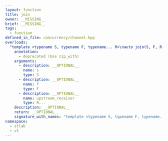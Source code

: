 ```yaml
---
layout: function
title: join
owner: __MISSING__
brief: __MISSING__
tags:
  - function
defined_in_file: concurrency/channel.hpp
overloads:
  "template <typename S, typename F, typename... R>\nauto join(S, F, R...)":
    annotation:
      - deprecated (Use zip_with)
    arguments:
      - description: __OPTIONAL__
        name: s
        type: S
      - description: __OPTIONAL__
        name: f
        type: F
      - description: __OPTIONAL__
        name: upstream_receiver
        type: R...
    description: __OPTIONAL__
    return: __OPTIONAL__
    signature_with_names: "template <typename S, typename F, typename... R>\nauto join(S s, F f, R... upstream_receiver)"
namespace:
  - stlab
  - v1
---
```


